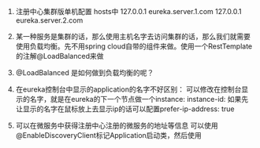 1. 注册中心集群版单机配置
hosts中
127.0.0.1 eureka.server.1.com
127.0.0.1 eureka.server.2.com


2. 某一种服务是集群的话，那么使用主机名字去访问集群的话，那么我们就需要使用负载均衡。先不用spring cloud自带的组件来做。使用一个RestTemplate的注解@LoadBalanced来做
3. @LoadBalanced 是如何做到负载均衡的呢？
4. 在eureka控制台中显示的application的名字不好区别：
   可以修改在控制台显示的名字，就是在eureka的下一个节点做一个instance: instance-id:
   如果先让显示的名字在鼠标放上去显示ip的话可以配置prefer-ip-address: true
5. 可以在微服务中获得注册中心注册的微服务的地址等信息
    可以使用@EnableDiscoveryClient标记Application启动类，然后使用